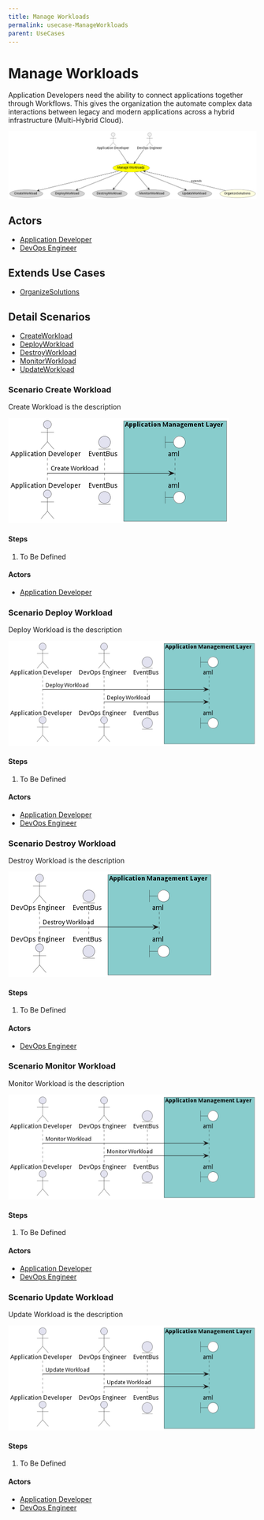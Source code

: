 ```yaml
---
title: Manage Workloads
permalink: usecase-ManageWorkloads
parent: UseCases
---
```

# Manage Workloads

Application Developers need the ability to connect applications together through Workflows. This gives the organization the automate complex data interactions between legacy and modern applications across a hybrid infrastructure (Multi-Hybrid Cloud).

![Activities Diagram](./Activities.png)

## Actors

* [Application Developer](actor-applicationdeveloper)
* [DevOps Engineer](actor-devops)





## Extends Use Cases

* [OrganizeSolutions](usecase-OrganizeSolutions)







## Detail Scenarios

* [CreateWorkload](#scenario-CreateWorkload)
* [DeployWorkload](#scenario-DeployWorkload)
* [DestroyWorkload](#scenario-DestroyWorkload)
* [MonitorWorkload](#scenario-MonitorWorkload)
* [UpdateWorkload](#scenario-UpdateWorkload)



### Scenario Create Workload

Create Workload is the description

![Scenario CreateWorkload](./CreateWorkload.png)

#### Steps
1. To Be Defined

#### Actors

* [Application Developer](actor-applicationdeveloper)



### Scenario Deploy Workload

Deploy Workload is the description

![Scenario DeployWorkload](./DeployWorkload.png)

#### Steps
1. To Be Defined

#### Actors

* [Application Developer](actor-applicationdeveloper)
* [DevOps Engineer](actor-devops)



### Scenario Destroy Workload

Destroy Workload is the description

![Scenario DestroyWorkload](./DestroyWorkload.png)

#### Steps
1. To Be Defined

#### Actors

* [DevOps Engineer](actor-devops)



### Scenario Monitor Workload

Monitor Workload is the description

![Scenario MonitorWorkload](./MonitorWorkload.png)

#### Steps
1. To Be Defined

#### Actors

* [Application Developer](actor-applicationdeveloper)
* [DevOps Engineer](actor-devops)



### Scenario Update Workload

Update Workload is the description

![Scenario UpdateWorkload](./UpdateWorkload.png)

#### Steps
1. To Be Defined

#### Actors

* [Application Developer](actor-applicationdeveloper)
* [DevOps Engineer](actor-devops)




